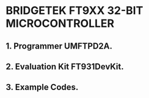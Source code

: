 # BRIDGETEK FT9XX 32-BIT MICROCONTROLLER

## 1. Programmer UMFTPD2A.

## 2. Evaluation Kit FT931DevKit.

## 3. Example Codes.
